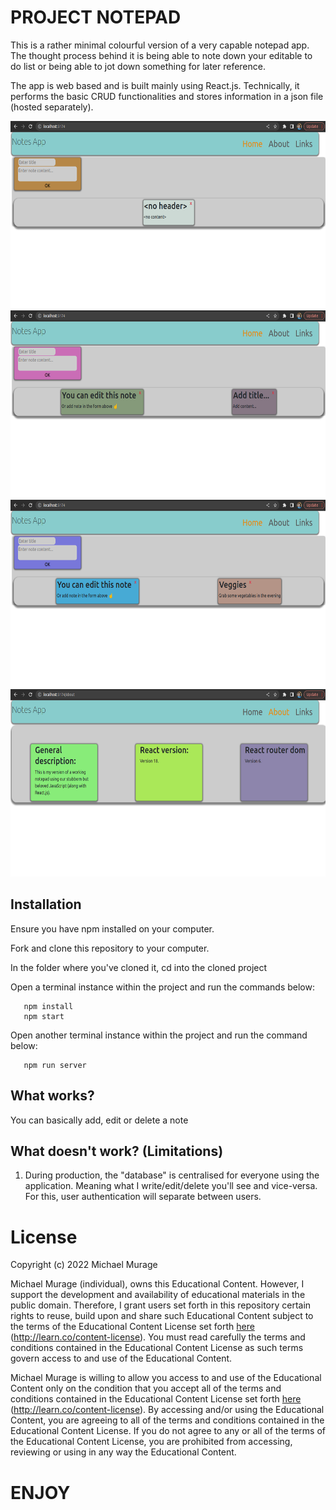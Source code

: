 # PROJECT NOTEPAD

<!-- Deployed link: https://react-project-notepad.herokuapp.com -->

This is a rather minimal colourful version of a very capable notepad app. The 
thought process behind it is being able to note down your editable to do list or being able to jot down something for later reference.

The app is web based and is built mainly using React.js. Technically,
 it performs the basic CRUD functionalities and stores information in a json file (hosted separately).

 <img src="public/images/image1.png" alt="screenshot" width="600px" height="300px">
 <img src="public/images/image2.png" alt="screenshot" width="600px" height="300px">
 <img src="public/images/image3.png" alt="screenshot" width="600px" height="300px">
 <img src="public/images/image4.png" alt="screenshot" width="600px" height="300px">
 <!-- <img src="public/images/image5.png" alt="screenshot" width="600px" height="300px"> -->

  ## Installation
Ensure you have npm installed on your computer.

 Fork and clone this repository to your computer.

 In the folder where you've cloned it, cd into the cloned project

 Open a terminal instance within the project and run the commands below:

 ```
    npm install
    npm start
 ```
 Open another terminal instance within the project and run the command below:
 ```
    npm run server
 ```

 ## What works?
 You can basically add, edit or delete a note

 ## What doesn't work? (Limitations)
 <!-- 1. Having hosted the json server on Heroku, the data, after sometime resets to its original value. That is, the notes written by a user will reset to the very first note the user saw when accessing the app. -->
 
 1. During production, the "database" is centralised for everyone using the application. Meaning what I write/edit/delete you'll see and vice-versa. For this, user authentication will separate between users.

<!-- 
 This process will enable you to have your the project in your local environment but the link above (deployed link) should function similarly to running npm start. -->

 <!-- ## Future Features -->
 <!-- 1. In the near future (from the time of writing this), I plan to add a user authentication page such that you would need to login so as to ensure what your noting down is yours and yours alone. A solution to limitation number 2. -->

<!-- 2. A bit more research and experimentation in finding a stable host for the json file or changing the code so that it stores in a device's internal memory (which is even more reliable). -->

# License

Copyright (c) 2022 Michael Murage

Michael Murage (individual), owns this Educational Content. However, I support the development and availability of educational materials in the public domain. Therefore, I grant users set forth in this repository certain rights to reuse, build upon and share such Educational Content subject to the terms of the Educational Content License set forth [here](http://learn.co/content-license) (http://learn.co/content-license). You must read carefully the terms and conditions contained in the Educational Content License as such terms govern access to and use of the Educational Content.

Michael Murage is willing to allow you access to and use of the Educational Content only on the condition that you accept all of the terms and conditions contained in the Educational Content License set forth [here](http://learn.co/content-license) (http://learn.co/content-license).  By accessing and/or using the Educational Content, you are agreeing to all of the terms and conditions contained in the Educational Content License.  If you do not agree to any or all of the terms of the Educational Content License, you are prohibited from accessing, reviewing or using in any way the Educational Content.

# ENJOY

